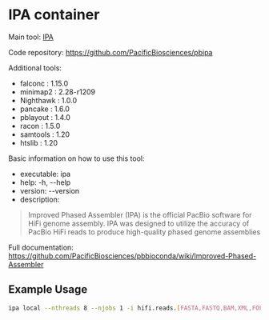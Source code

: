 # IPA container

Main tool: [IPA](https://github.com/PacificBiosciences/pbipa)
  
Code repository: https://github.com/PacificBiosciences/pbipa

Additional tools:
- falconc : 1.15.0
- minimap2 : 2.28-r1209
- Nighthawk : 1.0.0
- pancake : 1.6.0
- pblayout : 1.4.0
- racon : 1.5.0
- samtools : 1.20
- htslib : 1.20


Basic information on how to use this tool:
- executable: ipa
- help: -h, --help
- version: --version
- description: 
>Improved Phased Assembler (IPA) is the official PacBio software for HiFi genome assembly. IPA was designed to utilize the accuracy of PacBio HiFi reads to produce high-quality phased genome assemblies
  
Full documentation: https://github.com/PacificBiosciences/pbbioconda/wiki/Improved-Phased-Assembler

## Example Usage

```bash
ipa local --nthreads 8 --njobs 1 -i hifi.reads.[FASTA,FASTQ,BAM,XML,FOFN]
```
